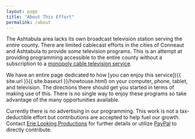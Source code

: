 ```yaml
---
layout: page
title: "About This Effort"
permalink: /about
---
```


The Ashtabula area lacks its own broadcast television station serving the *entire* county.  There are limited cablecast efforts in the cities of Conneaut and Ashtabula to provide *some* television programs.  This is an attempt at providing programming accessible to the entire county without a subscription to a [monopoly cable television service](https://simple.wikipedia.org/w/index.php?title=Cable_television&oldid=7493434).  

We have an entire page dedicated to how [you can enjoy this service]({{ site.url }}{{ site.baseurl }}/howtouse.html) on your computer, phone, tablet, and television.  The directions there should get you started in terms of making use of this.  There is no single way to enjoy these programs so take advantage of the many opportunities available.

Currently there is no advertising in our programming.  This work is not a tax-deductible effort but contributions are accepted to help fuel our growth.  Contact [Erie Looking Productions](https://erielookingproductions.info) for further details or utilize [PayPal](https://paypal.me/erielooking) to directly contribute.
